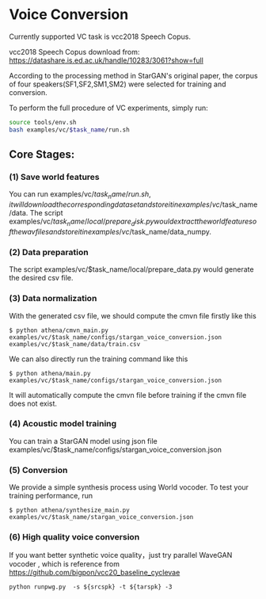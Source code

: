 # Voice Conversion

Currently supported VC task is vcc2018 Speech Copus.

vcc2018 Speech Copus download from:
https://datashare.is.ed.ac.uk/handle/10283/3061?show=full

According to the processing method in StarGAN's original paper, the corpus of four speakers(SF1,SF2,SM1,SM2)
were selected for training and conversion.

To perform the full procedure of VC experiments, simply run:
```bash
source tools/env.sh
bash examples/vc/$task_name/run.sh
```

## Core Stages:

### (1) Save world features
You can run examples/vc/$task_name/run.sh, it will download the corresponding dataset and store it in examples/vc/$task_name/data.
The script examples/vc/$task_name/local/prepare_disk.py would extract the world features of the wav files 
and store it in examples/vc/$task_name/data_numpy.

### (2) Data preparation
The script examples/vc/$task_name/local/prepare_data.py would generate the desired csv file.

### (3) Data normalization
With the generated csv file, we should compute the cmvn file firstly like this 
```
$ python athena/cmvn_main.py examples/vc/$task_name/configs/stargan_voice_conversion.json examples/vc/$task_name/data/train.csv
```
We can also directly run the training command like this 
```
$ python athena/main.py examples/vc/$task_name/configs/stargan_voice_conversion.json
```
It will automatically compute the cmvn file before training if the cmvn file does not exist.

### (4) Acoustic model training
You can train a StarGAN model using json file examples/vc/$task_name/configs/stargan_voice_conversion.json

### (5) Conversion
We provide a simple synthesis process using World vocoder. To test your training performance, run
```
$ python athena/synthesize_main.py examples/vc/$task_name/stargan_voice_conversion.json
```

### (6) High quality voice conversion
If you want better synthetic voice quality，just try parallel WaveGAN vocoder , which is reference from https://github.com/bigpon/vcc20_baseline_cyclevae
```
python runpwg.py  -s ${srcspk} -t ${tarspk} -3
```
